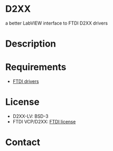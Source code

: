 # D2XX
a better LabVIEW interface to FTDI D2XX drivers

# Description

# Requirements
- [FTDI drivers](https://ftdichip.com/drivers/)

# License
- D2XX-LV: BSD-3
- FTDI VCP/D2XX: [FTDI license](https://ftdichip.com/drivers/d2xx-drivers/)

# Contact

